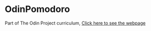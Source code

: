 # OdinPomodoro
Part of The Odin Project curriculum, [Click here to see the webpage](https://middiz.github.io/OdinPomodoro)
